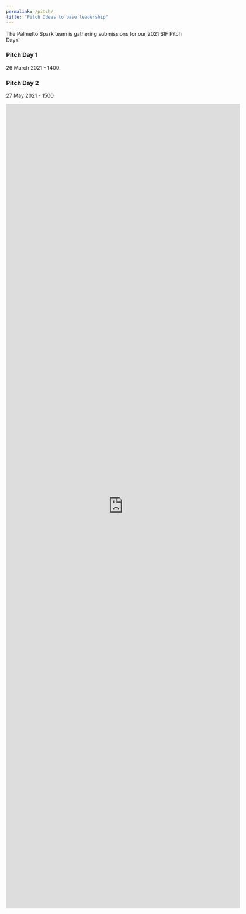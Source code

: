 ```yaml
---
permalink: /pitch/
title: "Pitch Ideas to base leadership"
---
```


The Palmetto Spark team is gathering submissions for our 2021 SIF Pitch Days! 

### Pitch Day 1
26 March 2021 - 1400

### Pitch Day 2
27 May 2021 - 1500


<iframe src="https://docs.google.com/forms/d/e/1FAIpQLScYkNv_GHxOPMnogl9LL0MW7h7VbQIA0HPcrQDCiKNkQXLV3w/viewform?embedded=true" width="640" height="2200" frameborder="0" marginheight="0" marginwidth="0">Loading…</iframe>